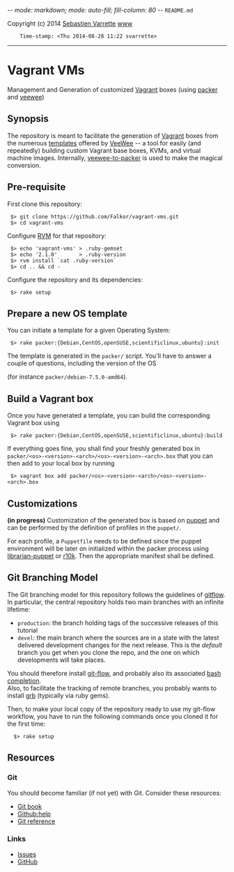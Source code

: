 -*- mode: markdown; mode: auto-fill; fill-column: 80 -*-
`README.md`

Copyright (c) 2014 [Sebastien Varrette](mailto:<Sebastien.Varrette@uni.lu>) [www](http://varrette.gforge.uni.lu)

        Time-stamp: <Thu 2014-08-28 11:22 svarrette>

-------------------

# Vagrant VMs

Management and Generation of customized [Vagrant](http://www.vagrantup.com/)
boxes (using [packer](http://www.packer.io/) and
[veewee](https://github.com/jedi4ever/veewee))


## Synopsis

The repository is meant to facilitate the generation of
[Vagrant](http://www.vagrantup.com/) boxes from the 
numerous [templates](https://github.com/jedi4ever/veewee/tree/master/templates)
offered by [VeeWee](https://github.com/jedi4ever/veewee) -- a tool for easily
(and repeatedly) building custom Vagrant base boxes, KVMs, and virtual machine
images.
Internally, [veewee-to-packer](https://github.com/mitchellh/veewee-to-packer) is
used to make the magical conversion.

## Pre-requisite

First clone this repository: 

     $> git clone https://github.com/Falkor/vagrant-vms.git
     $> cd vagrant-vms

Configure [RVM](https://rvm.io/) for that repository:

     $> echo 'vagrant-vms' > .ruby-gemset
     $> echo '2.1.0'       > .ruby-version
     $> rvm install `cat .ruby-version`
     $> cd .. && cd -

Configure the repository and its dependencies:
        
     $> rake setup

## Prepare a new OS template

You can initiate a template for a given Operating System:

     $> rake packer:{Debian,CentOS,openSUSE,scientificlinux,ubuntu}:init
     
The template is generated in the `packer/` script. You'll have to answer a couple of questions, including the version of the OS 

 (for instance `packer/debian-7.5.0-amd64`).
     
## Build a Vagrant box

Once you have generated a template, you can build the corresponding Vagrant box
using 

     $> rake packer:{Debian,CentOS,openSUSE,scientificlinux,ubuntu}:build

If everything goes fine, you shall find your freshly generated box in
`packer/<os>-<version>-<arch>/<os>-<version>-<arch>.box` that you can then add
to your local box by running 

     $> vagrant box add packer/<os>-<version>-<arch>/<os>-<version>-<arch>.box

## Customizations

__(in progress)__ Customization of the generated box is based on
[puppet](http://puppetlabs.com/) and can be performed by the definition of
profiles in the `puppet/`. 

For each profile, a `Puppetfile` needs to be defined since the puppet
environment will be later on initialized within the packer process using
[librarian-puppet](http://librarian-puppet.com/) or
[r10k](https://github.com/adrienthebo/r10k). 
Then the appropriate manifest shall be defined.



## Git Branching Model

The Git branching model for this repository follows the guidelines of
[gitflow](http://nvie.com/posts/a-successful-git-branching-model/).  
In particular, the central repository holds two main branches with an infinite
lifetime:  

* `production`: the branch holding tags of the successive releases of this tutorial
* `devel`: the main branch where the sources are in a state with the latest delivered development changes for the next release. This is the *default* branch you get when you clone the repo, and the one on which developments will take places. 

You should therefore install [git-flow](https://github.com/nvie/gitflow), and
probably also its associated
[bash completion](https://github.com/bobthecow/git-flow-completion).  
Also, to facilitate the tracking of remote branches, you probably wants to
install [grb](https://github.com/webmat/git_remote_branch) (typically via ruby
gems).  

Then, to make your local copy of the repository ready to use my git-flow
workflow, you have to run the following commands once you cloned it for the
first time: 

      $> rake setup 

## Resources

### Git 

You should become familiar (if not yet) with Git. Consider these resources: 

* [Git book](http://book.git-scm.com/index.html)
* [Github:help](http://help.github.com/mac-set-up-git/)
* [Git reference](http://gitref.org/)

### Links

* [Issues](https://github.com/Falkor/vagrant-vms/issues)
* [GitHub](https://github.com/Falkor/vagrant-vms)
